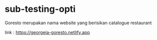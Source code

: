 # sub-testing-opti
Goresto merupakan nama website yang berisikan catalogue restaurant

link : https://georgeia-goresto.netlify.app
